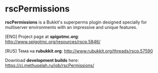 rscPermissions
==============

**rscPermissions** is a Bukkit's superperms plugin designed specially for multiserver environments with an impressive and unique features.

[ENG] Project page at **spigotmc.org**: http://www.spigotmc.org/resources/rscp.5846/

[RUS] Тема на **rubukkit.org**: http://www.rubukkit.org/threads/rscp.57590

Download **development builds** here: https://ci.methuselah.ru/job/rscPermissions/
